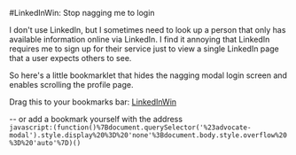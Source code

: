 #LinkedInWin: Stop nagging me to login

I don't use LinkedIn, but I sometimes need to look up a person that only has available information online via LinkedIn. I find it annoying that LinkedIn requires me to sign up for their service just to view a single LinkedIn page that a user expects others to see. 

So here's a little bookmarklet that hides the nagging modal login screen and enables scrolling the profile page. 

Drag this to your bookmarks bar:
<a class="bookmarklet" href="javascript:(function()%7Bdocument.querySelector('%23advocate-modal').style.display%20%3D%20'none'%3Bdocument.body.style.overflow%20%3D%20'auto'%7D)()">LinkedInWin</a>

-- or add a bookmark yourself with the address  
``javascript:(function()%7Bdocument.querySelector('%23advocate-modal').style.display%20%3D%20'none'%3Bdocument.body.style.overflow%20%3D%20'auto'%7D)()``

